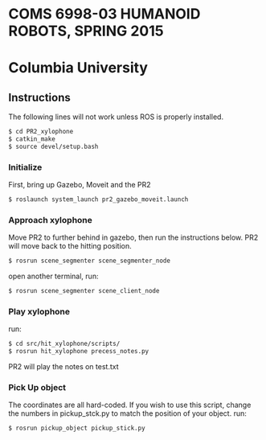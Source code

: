 # COMS 6998-03 HUMANOID ROBOTS, SPRING 2015
# Columbia University


## Instructions

The following lines will not work unless ROS is properly installed.  

```bash
$ cd PR2_xylophone
$ catkin_make
$ source devel/setup.bash
```

### Initialize
First, bring up Gazebo, Moveit and the PR2
```bash
$ roslaunch system_launch pr2_gazebo_moveit.launch
```

### Approach xylophone
Move PR2 to further behind in gazebo, then run the instructions below. PR2 will move back to the hitting position.
```bash
$ rosrun scene_segmenter scene_segmenter_node
```
open another terminal, run:
```bash
$ rosrun scene_segmenter scene_client_node
```

### Play xylophone

run:
```bash
$ cd src/hit_xylophone/scripts/
$ rosrun hit_xylophone precess_notes.py
```

PR2 will play the notes on test.txt

### Pick Up object

The coordinates are all hard-coded. If you wish to use this script, change the numbers in pickup_stck.py to match the position of your object.
run:
```bash
$ rosrun pickup_object pickup_stick.py
```